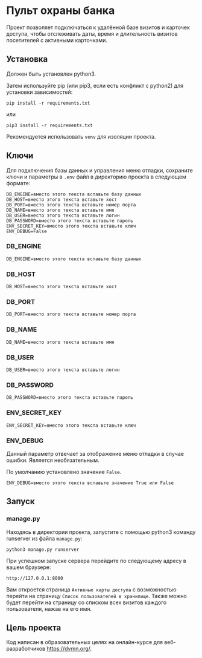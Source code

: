 # Пульт охраны банка

Проект позволяет подключаться к удалённой базе визитов и карточек доступа, чтобы отслеживать даты, время и длительность визитов посетителей с активными карточками.


## Установка

Должен быть установлен python3.

Затем используйте pip (или pip3, если есть конфликт с python2) для установки зависимостей:

```
pip install -r requirements.txt
```

или

```
pip3 install -r requirements.txt
```

Рекомендуется использовать `venv` для изоляции проекта.


## Ключи


 Для подключения базы данных и управления меню отладки, сохраните ключи и параметры в `.env` файл в директорию проекта в следующем формате:

```
DB_ENGINE=вместо этого текста вставьте базу данных
DB_HOST=вместо этого текста вставьте хост
DB_PORT=вместо этого текста вставьте номер порта
DB_NAME=вместо этого текста вставьте имя
DB_USER=вместо этого текста вставьте логин
DB_PASSWORD=вместо этого текста вставьте пароль
ENV_SECRET_KEY=вместо этого текста вставьте ключ
ENV_DEBUG=False
```

### DB_ENGINE

```
DB_ENGINE=вместо этого текста вставьте базу данных
```

### DB_HOST

```
DB_HOST=вместо этого текста вставьте хост
```

### DB_PORT

```
DB_PORT=вместо этого текста вставьте номер порта
```

### DB_NAME

```
DB_NAME=вместо этого текста вставьте имя
```

### DB_USER

```
DB_USER=вместо этого текста вставьте логин
```

### DB_PASSWORD

```
DB_PASSWORD=вместо этого текста вставьте пароль
```

### ENV_SECRET_KEY

```
ENV_SECRET_KEY=вместо этого текста вставьте ключ
```

### ENV_DEBUG

Данный параметр отвечает за отображение меню отладки в случае ошибки. Является необязательным.

По умолчанию установлено значение `False`.

```
ENV_DEBUG=вместо этого текста вставьте значение True или False
```

## Запуск


### manage.py

Находясь в директории проекта, запустите с помощью python3 команду runserver из файла `manage.py`:

```
python3 manage.py runserver
```

При успешном запуске сервера перейдите по следующему адресу в вашем браузере:

```
http://127.0.0.1:8000
```

Вам откроется страница `Активные карты доступа` с возможностью перейти на страницу `Список пользователей в хранилище`.
Также можно будет перейти на страницу со списком всех визитов каждого пользователя, нажав на его имя.


## Цель проекта

Код написан в образовательных целях на онлайн-курсе для веб-разработчиков https://dvmn.org/.